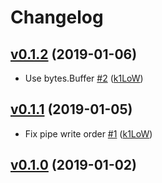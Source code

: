 # Changelog

## [v0.1.2](https://github.com/k1LoW/evry/compare/v0.1.1...v0.1.2) (2019-01-06)

* Use bytes.Buffer [#2](https://github.com/k1LoW/evry/pull/2) ([k1LoW](https://github.com/k1LoW))

## [v0.1.1](https://github.com/k1LoW/evry/compare/v0.1.0...v0.1.1) (2019-01-05)

* Fix pipe write order [#1](https://github.com/k1LoW/evry/pull/1) ([k1LoW](https://github.com/k1LoW))

## [v0.1.0](https://github.com/k1LoW/evry/compare/1f0fcde014cc...v0.1.0) (2019-01-02)
